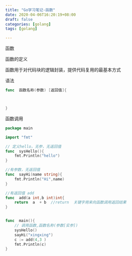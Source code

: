 ```yaml
---
title: "Go学习笔记-函数"
date: 2020-04-06T16:20:19+08:00
draft: false  
categories: [golang]
tags: [golang]

---
```


函数

<!--more-->

函数的定义

函数用于对代码块的逻辑封装，提供代码复用的最基本方式

语法

```go
func  函数名称(参数) [返回值]{



}
```

函数调用

```go
package main

import "fmt"

// 定义hello，无参，无返回值
func  sysHello(){
	fmt.Println("hello")
}

//有参数，无返回值
func  sayHi(name string){
	fmt.Println("Hi",name)
}

//有返回值 add 
func  add(a int,b int)int{
	return  a  + b  //return  关键字用来向函数调用返回结果
}


func  main(){
	// 调用函数,函数名称(参数[实参])
	sysHello()
	sayHi("xingxing")
	c := add(4,3 )
    fmt.Println(c)
}
```

